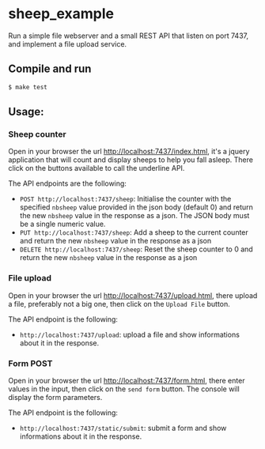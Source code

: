 # sheep_example

Run a simple file webserver and a small REST API that listen on port 7437, and implement a file upload service.

## Compile and run

```bash
$ make test
```

## Usage:

### Sheep counter

Open in your browser the url [http://localhost:7437/index.html](http://localhost:7437/index.html), it's a jquery application that will count and display sheeps to help you fall asleep. There click on the buttons available to call the underline API.

The API endpoints are the following:

- `POST http://localhost:7437/sheep`: Initialise the counter with the specified `nbsheep` value provided in the json body (default 0) and return the new `nbsheep` value in the response as a json. The JSON body must be a single numeric value.
- `PUT http://localhost:7437/sheep`: Add a sheep to the current counter and return the new `nbsheep` value in the response as a json
- `DELETE http://localhost:7437/sheep`: Reset the sheep counter to 0 and return the new `nbsheep` value in the response as a json

### File upload

Open in your browser the url [http://localhost:7437/upload.html](http://localhost:7437/upload.html), there upload a file, preferably not a big one, then click on the `Upload File` button.

The API endpoint is the following:

- `http://localhost:7437/upload`: upload a file and show informations about it in the response.

### Form POST

Open in your browser the url [http://localhost:7437/form.html](http://localhost:7437/form.html), there enter values in the input, then click on the `send form` button. The console will display the form parameters.

The API endpoint is the following:

- `http://localhost:7437/static/submit`: submit a form and show informations about it in the response.
